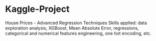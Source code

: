 # Kaggle-Project
House Prices - Advanced Regression Techniques
Skills applied: data exploration analysis, XGBoost, Mean Absolute Error, regressions, categorical and numerical features engineering, one hot encoding, etc.
